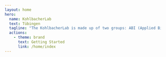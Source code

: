 ```yaml
---
layout: home
hero:
  name: KohlbacherLab
  text: Tübingen
  tagline: "The KohlbacherLab is made up of two groups: ABI (Applied Bioinformatics) and the TBI (Translational Bioinformatics)"
  actions:
    - theme: brand
      text: Getting Started
      link: /home/index
---
```

